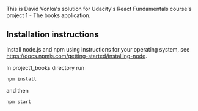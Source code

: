 This is David Vonka's solution for Udacity's React Fundamentals course's project 1 - The books application.

## Installation instructions
Install node.js and npm using instructions for your operating system, see https://docs.npmjs.com/getting-started/installing-node.

In project1_books directory run 
```
npm install
```
and then
```
npm start

```
    



